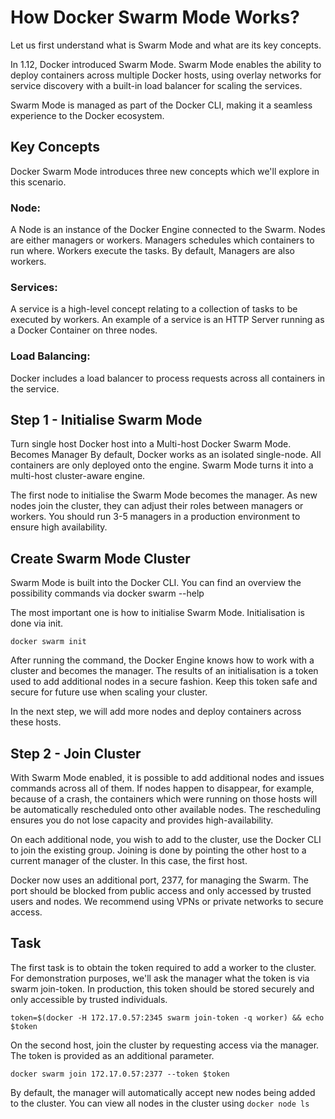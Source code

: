 # How Docker Swarm Mode Works?

Let us first understand what is Swarm Mode and what are its key concepts.

In 1.12, Docker introduced Swarm Mode. Swarm Mode enables the ability to deploy containers across multiple Docker hosts, using overlay networks for service discovery with a built-in load balancer for scaling the services.

Swarm Mode is managed as part of the Docker CLI, making it a seamless experience to the Docker ecosystem.

## Key Concepts

Docker Swarm Mode introduces three new concepts which we'll explore in this scenario.

### Node: 

A Node is an instance of the Docker Engine connected to the Swarm. Nodes are either managers or workers. Managers schedules which containers to run where. Workers execute the tasks. By default, Managers are also workers.

### Services: 

A service is a high-level concept relating to a collection of tasks to be executed by workers. An example of a service is an HTTP Server running as a Docker Container on three nodes.

### Load Balancing: 

Docker includes a load balancer to process requests across all containers in the service.

## Step 1 - Initialise Swarm Mode

Turn single host Docker host into a Multi-host Docker Swarm Mode. Becomes Manager By default, Docker works as an isolated single-node. All containers are only deployed onto the engine. Swarm Mode turns it into a multi-host cluster-aware engine.

The first node to initialise the Swarm Mode becomes the manager. As new nodes join the cluster, they can adjust their roles between managers or workers. You should run 3-5 managers in a production environment to ensure high availability.

## Create Swarm Mode Cluster

Swarm Mode is built into the Docker CLI. You can find an overview the possibility commands via docker swarm --help

The most important one is how to initialise Swarm Mode. Initialisation is done via init.

```
docker swarm init
```

After running the command, the Docker Engine knows how to work with a cluster and becomes the manager. The results of an initialisation is a token used to add additional nodes in a secure fashion. Keep this token safe and secure for future use when scaling your cluster.

In the next step, we will add more nodes and deploy containers across these hosts.

## Step 2 - Join Cluster

With Swarm Mode enabled, it is possible to add additional nodes and issues commands across all of them. If nodes happen to disappear, for example, because of a crash, the containers which were running on those hosts will be automatically rescheduled onto other available nodes. The rescheduling ensures you do not lose capacity and provides high-availability.

On each additional node, you wish to add to the cluster, use the Docker CLI to join the existing group. Joining is done by pointing the other host to a current manager of the cluster. In this case, the first host.

Docker now uses an additional port, 2377, for managing the Swarm. The port should be blocked from public access and only accessed by trusted users and nodes. We recommend using VPNs or private networks to secure access.

## Task

The first task is to obtain the token required to add a worker to the cluster. For demonstration purposes, we'll ask the manager what the token is via swarm join-token. In production, this token should be stored securely and only accessible by trusted individuals.

```
token=$(docker -H 172.17.0.57:2345 swarm join-token -q worker) && echo $token
```

On the second host, join the cluster by requesting access via the manager. The token is provided as an additional parameter.

```
docker swarm join 172.17.0.57:2377 --token $token
```

By default, the manager will automatically accept new nodes being added to the cluster. You can view all nodes in the cluster using ```docker node ls```
